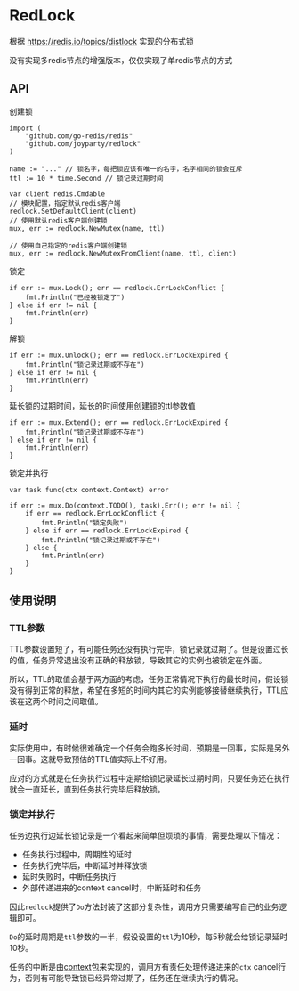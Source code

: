 # RedLock

根据 https://redis.io/topics/distlock 实现的分布式锁

没有实现多redis节点的增强版本，仅仅实现了单redis节点的方式

## API

创建锁
```golang
import (
	"github.com/go-redis/redis"
	"github.com/joyparty/redlock"
)

name := "..." // 锁名字，每把锁应该有唯一的名字，名字相同的锁会互斥
ttl := 10 * time.Second	// 锁记录过期时间

var client redis.Cmdable
// 模块配置，指定默认redis客户端
redlock.SetDefaultClient(client)
// 使用默认redis客户端创建锁
mux, err := redlock.NewMutex(name, ttl)

// 使用自己指定的redis客户端创建锁
mux, err := redlock.NewMutexFromClient(name, ttl, client)
```

锁定
```golang
if err := mux.Lock(); err == redlock.ErrLockConflict {
	fmt.Println("已经被锁定了")
} else if err != nil {
	fmt.Println(err)
}
```

解锁
```golang
if err := mux.Unlock(); err == redlock.ErrLockExpired {
	fmt.Println("锁记录过期或不存在")
} else if err != nil {
	fmt.Println(err)
}
```

延长锁的过期时间，延长的时间使用创建锁的ttl参数值
```golang
if err := mux.Extend(); err == redlock.ErrLockExpired {
	fmt.Println("锁记录过期或不存在")
} else if err != nil {
	fmt.Println(err)
}
```

锁定并执行
```golang
var task func(ctx context.Context) error

if err := mux.Do(context.TODO(), task).Err(); err != nil {
	if err == redlock.ErrLockConflict {
		fmt.Println("锁定失败")
	} else if err == redlock.ErrLockExpired {
		fmt.Println("锁记录过期或不存在")
	} else {
		fmt.Println(err)
	}
}
```

## 使用说明

### TTL参数

TTL参数设置短了，有可能任务还没有执行完毕，锁记录就过期了。但是设置过长的值，任务异常退出没有正确的释放锁，导致其它的实例也被锁定在外面。

所以，TTL的取值会基于两方面的考虑，任务正常情况下执行的最长时间，假设锁没有得到正常的释放，希望在多短的时间内其它的实例能够接替继续执行，TTL应该在这两个时间之间取值。

### 延时

实际使用中，有时候很难确定一个任务会跑多长时间，预期是一回事，实际是另外一回事。这就导致预估的TTL值实际上不好用。

应对的方式就是在任务执行过程中定期给锁记录延长过期时间，只要任务还在执行就会一直延长，直到任务执行完毕后释放锁。

### 锁定并执行

任务边执行边延长锁记录是一个看起来简单但烦琐的事情，需要处理以下情况：

- 任务执行过程中，周期性的延时
- 任务执行完毕后，中断延时并释放锁
- 延时失败时，中断任务执行
- 外部传递进来的context cancel时，中断延时和任务

因此`redlock`提供了`Do`方法封装了这部分复杂性，调用方只需要编写自己的业务逻辑即可。

`Do`的延时周期是`ttl`参数的一半，假设设置的`ttl`为10秒，每5秒就会给锁记录延时10秒。

任务的中断是由[context](https://golang.org/pkg/context)包来实现的，调用方有责任处理传递进来的`ctx` cancel行为，否则有可能导致锁已经异常过期了，任务还在继续执行的情况。
